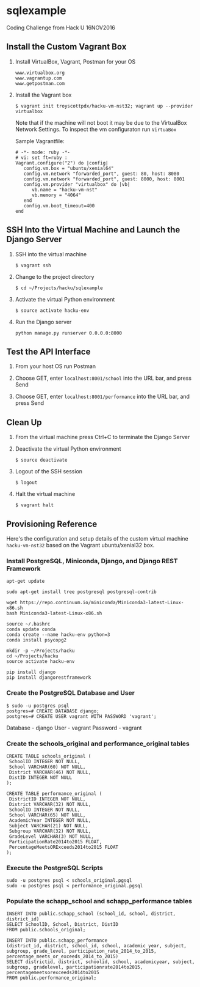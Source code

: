 # sqlexample
Coding Challenge from Hack U 16NOV2016

## Install the Custom Vagrant Box

1. Install VirtualBox, Vagrant, Postman for your OS

   ```
   www.virtualbox.org
   www.vagrantup.com
   www.getpostman.com
   ```

2. Install the Vagrant box

   ```$ vagrant init troyscottpdx/hacku-vm-nst32; vagrant up --provider virtualbox```

   Note that if the machine will not boot it may be due to the VirtualBox Network Settings. To inspect the vm configuraton run `VirtuaBox`
   
   Sample Vagrantfile:
   
   ```
   # -*- mode: ruby -*-
   # vi: set ft=ruby :
   Vagrant.configure("2") do |config|
      config.vm.box = "ubuntu/xenial64"
      config.vm.network "forwarded_port", guest: 80, host: 8080
      config.vm.network "forwarded_port", guest: 8000, host: 8001
      config.vm.provider "virtualbox" do |vb|
         vb.name = "hacku-vm-nst"
         vb.memory = "4064"
      end
      config.vm.boot_timeout=400
   end
   ```

## SSH Into the Virtual Machine and Launch the Django Server
   
1. SSH into the virtual machine

   ```
   $ vagrant ssh
   ```

2. Change to the project directory

   ```
   $ cd ~/Projects/hacku/sqlexample 
   ```

3. Activate the virtual Python environment

   ```
   $ source activate hacku-env 
   ```

4. Run the Django server

   ```
   python manage.py runserver 0.0.0.0:8000
   ```

## Test the API Interface

1. From your host OS run Postman

2. Choose GET, enter `localhost:8001/school` into the URL bar, and press Send

3. Choose GET, enter `localhost:8001/performance` into the URL bar, and press Send

## Clean Up

1. From the virtual machine press Ctrl+C to terminate the Django Server

2. Deactivate the virtual Python environment

   ```
   $ source deactivate 
   ```

3. Logout of the SSH session

   ```
   $ logout
   ```
   
4. Halt the virtual machine

   ```
   $ vagrant halt
   ```

## Provisioning Reference 
Here's the configuration and setup details of the custom virtual machine `hacku-vm-nst32` based on the Vagrant ubuntu/xenial32 box. 

### Install PostgreSQL, Miniconda, Django, and Django REST Framework 

   ```
   apt-get update

   sudo apt-get install tree postgresql postgresql-contrib

   wget https://repo.continuum.io/miniconda/Miniconda3-latest-Linux-x86.sh
   bash Miniconda3-latest-Linux-x86.sh

   source ~/.bashrc
   conda update conda
   conda create --name hacku-env python=3
   conda install psycopg2

   mkdir -p ~/Projects/hacku
   cd ~/Projects/hacku
   source activate hacku-env

   pip install django
   pip install djangorestframework

   ```

### Create the PostgreSQL Database and User

   ```
   $ sudo -u postgres psql
   postgres=# CREATE DATABASE django;
   postgres=# CREATE USER vagrant WITH PASSWORD 'vagrant';
   
   ```

Database - django
User - vagrant
Password - vagrant

### Create the schools_original and performance_original tables

   ```
   CREATE TABLE schools_original (
    SchoolID INTEGER NOT NULL, 
    School VARCHAR(60) NOT NULL, 
    District VARCHAR(46) NOT NULL, 
    DistID INTEGER NOT NULL
   );
   ```
   ```
   CREATE TABLE performance_original (
    DistrictID INTEGER NOT NULL, 
    District VARCHAR(32) NOT NULL, 
    SchoolID INTEGER NOT NULL, 
    School VARCHAR(65) NOT NULL, 
    AcademicYear INTEGER NOT NULL, 
    Subject VARCHAR(21) NOT NULL, 
    Subgroup VARCHAR(32) NOT NULL, 
    GradeLevel VARCHAR(3) NOT NULL, 
    ParticipationRate2014to2015 FLOAT, 
    PercentageMeetsORExceeds2014to2015 FLOAT
   );
   ```

### Execute the PostgreSQL Scripts

   ```
   sudo -u postgres psql < schools_original.pgsql
   sudo -u postgres psql < performance_original.pgsql
   ```

### Populate the schapp_school and schapp_performance tables

   ```
   INSERT INTO public.schapp_school (school_id, school, district, district_id)
   SELECT SchoolID, School, District, DistID
   FROM public.schools_original;
   ```
   ```
   INSERT INTO public.schapp_performance
   (district_id, district, school_id, school, academic_year, subject, subgroup, grade_level, participation_rate_2014_to_2015, percentage_meets_or_exceeds_2014_to_2015)
   SELECT districtid, district, schoolid, school, academicyear, subject, subgroup, gradelevel, participationrate2014to2015, percentagemeetsorexceeds2014to2015
   FROM public.performance_original;
   ```
   
